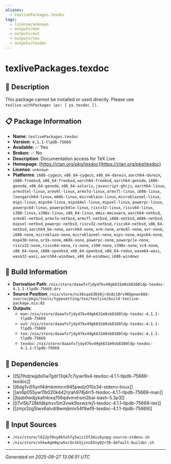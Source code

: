 ```yaml
---
aliases:
  - texlivePackages.texdoc
tags:
  - license/unknown
  - outputs/man
  - outputs/out
  - outputs/tex
  - outputs/texdoc
---
```


# texlivePackages.texdoc

## 📝 Description

This package cannot be installed or used directly. Please use `texlive.withPackages (ps: [ ps.texdoc ])`.


## 📋 Package Information

- **Name**: `texlivePackages.texdoc`
- **Version**: `4.1.1-tlpdb-75669`
- **Available**: ✅ Yes
- **Broken**: ✅ No
- **Description**: Documentation access for TeX Live
- **Homepage**: [https://ctan.org/pkg/texdoc](https://ctan.org/pkg/texdoc)
- **License**: `unknown`
- **Platforms**: `i686-cygwin`, `x86_64-cygwin`, `x86_64-darwin`, `aarch64-darwin`, `i686-freebsd`, `x86_64-freebsd`, `aarch64-freebsd`, `aarch64-genode`, `i686-genode`, `x86_64-genode`, `x86_64-solaris`, `javascript-ghcjs`, `aarch64-linux`, `armv5tel-linux`, `armv6l-linux`, `armv7a-linux`, `armv7l-linux`, `i686-linux`, `loongarch64-linux`, `m68k-linux`, `microblaze-linux`, `microblazeel-linux`, `mips-linux`, `mips64-linux`, `mips64el-linux`, `mipsel-linux`, `powerpc-linux`, `powerpc64-linux`, `powerpc64le-linux`, `riscv32-linux`, `riscv64-linux`, `s390-linux`, `s390x-linux`, `x86_64-linux`, `mmix-mmixware`, `aarch64-netbsd`, `armv6l-netbsd`, `armv7a-netbsd`, `armv7l-netbsd`, `i686-netbsd`, `m68k-netbsd`, `mipsel-netbsd`, `powerpc-netbsd`, `riscv32-netbsd`, `riscv64-netbsd`, `x86_64-netbsd`, `aarch64_be-none`, `aarch64-none`, `arm-none`, `armv6l-none`, `avr-none`, `i686-none`, `microblaze-none`, `microblazeel-none`, `mips-none`, `mips64-none`, `msp430-none`, `or1k-none`, `m68k-none`, `powerpc-none`, `powerpcle-none`, `riscv32-none`, `riscv64-none`, `rx-none`, `s390-none`, `s390x-none`, `vc4-none`, `x86_64-none`, `i686-openbsd`, `x86_64-openbsd`, `x86_64-redox`, `wasm64-wasi`, `wasm32-wasi`, `aarch64-windows`, `x86_64-windows`, `i686-windows`

## 🔧 Build Information

- **Derivation Path**: `/nix/store/daaafx7jdy47kv49gk631m9sb8160ldp-texdoc-4.1.1-tlpdb-75669.drv`
- **Source Position**: `/nix/store/ns30sqxb36k8jrds8z18rv96bpnwc60d-source/pkgs/tools/typesetting/tex/texlive/build-texlive-package.nix:81`
- **Outputs**:
  - `man`:  `/nix/store/daaafx7jdy47kv49gk631m9sb8160ldp-texdoc-4.1.1-tlpdb-75669`
  - `out`:  `/nix/store/daaafx7jdy47kv49gk631m9sb8160ldp-texdoc-4.1.1-tlpdb-75669`
  - `tex`:  `/nix/store/daaafx7jdy47kv49gk631m9sb8160ldp-texdoc-4.1.1-tlpdb-75669`
  - `texdoc`:  `/nix/store/daaafx7jdy47kv49gk631m9sb8160ldp-texdoc-4.1.1-tlpdb-75669`

## 🔗 Dependencies

- [[5j7lhdzwjjdx0w7gdr13qk7c7iywr9s4-texdoc-4.1.1-tlpdb-75669-texdoc]]
- [[6dg1vi55ynf4dmkmmcn945pwdz010s34-stdenv-linux]]
- [[an6p055yw11b020k442rjrah978j4rr5-texdoc-4.1.1-tlpdb-75669-man]]
- [[bjsb6wdjykafnkixq156qdvmxhsm2bai-bash-5.3p3]]
- [[l7vl5b728kfdkphxv5m3vwk9sxwzrkj1-texdoc-4.1.1-tlpdb-75669-tex]]
- [[zmjx3zg5lwv6alvdi9wmjknlv54f9wf9-texdoc-4.1.1-tlpdb-75669]]

## 📁 Input Sources

- `/nix/store/l622p70vy8k5sh7y5wizi5f2mic6ynpg-source-stdenv.sh`
- `/nix/store/shkw4qm9qcw5sc5n1k5jznc83ny02r39-default-builder.sh`

---
*Generated on 2025-09-27 13:06:51 UTC*
